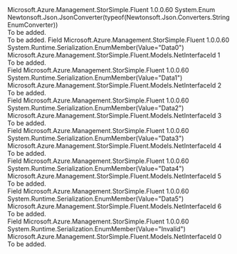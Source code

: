 <Type Name="NetInterfaceId" FullName="Microsoft.Azure.Management.StorSimple.Fluent.Models.NetInterfaceId">
  <TypeSignature Language="C#" Value="public enum NetInterfaceId" />
  <TypeSignature Language="ILAsm" Value=".class public auto ansi sealed NetInterfaceId extends System.Enum" />
  <TypeSignature Language="DocId" Value="T:Microsoft.Azure.Management.StorSimple.Fluent.Models.NetInterfaceId" />
  <TypeSignature Language="VB.NET" Value="Public Enum NetInterfaceId" />
  <TypeSignature Language="F#" Value="type NetInterfaceId = " />
  <AssemblyInfo>
    <AssemblyName>Microsoft.Azure.Management.StorSimple.Fluent</AssemblyName>
    <AssemblyVersion>1.0.0.60</AssemblyVersion>
  </AssemblyInfo>
  <Base>
    <BaseTypeName>System.Enum</BaseTypeName>
  </Base>
  <Attributes>
    <Attribute>
      <AttributeName>Newtonsoft.Json.JsonConverter(typeof(Newtonsoft.Json.Converters.StringEnumConverter))</AttributeName>
    </Attribute>
  </Attributes>
  <Docs>
    <summary>To be added.</summary>
    <remarks>To be added.</remarks>
  </Docs>
  <Members>
    <Member MemberName="Data0">
      <MemberSignature Language="C#" Value="Data0" />
      <MemberSignature Language="ILAsm" Value=".field public static literal valuetype Microsoft.Azure.Management.StorSimple.Fluent.Models.NetInterfaceId Data0 = int32(1)" />
      <MemberSignature Language="DocId" Value="F:Microsoft.Azure.Management.StorSimple.Fluent.Models.NetInterfaceId.Data0" />
      <MemberSignature Language="VB.NET" Value="Data0" />
      <MemberSignature Language="F#" Value="Data0 = 1" Usage="Microsoft.Azure.Management.StorSimple.Fluent.Models.NetInterfaceId.Data0" />
      <MemberType>Field</MemberType>
      <AssemblyInfo>
        <AssemblyName>Microsoft.Azure.Management.StorSimple.Fluent</AssemblyName>
        <AssemblyVersion>1.0.0.60</AssemblyVersion>
      </AssemblyInfo>
      <Attributes>
        <Attribute>
          <AttributeName>System.Runtime.Serialization.EnumMember(Value="Data0")</AttributeName>
        </Attribute>
      </Attributes>
      <ReturnValue>
        <ReturnType>Microsoft.Azure.Management.StorSimple.Fluent.Models.NetInterfaceId</ReturnType>
      </ReturnValue>
      <MemberValue>1</MemberValue>
      <Docs>
        <summary>To be added.</summary>
      </Docs>
    </Member>
    <Member MemberName="Data1">
      <MemberSignature Language="C#" Value="Data1" />
      <MemberSignature Language="ILAsm" Value=".field public static literal valuetype Microsoft.Azure.Management.StorSimple.Fluent.Models.NetInterfaceId Data1 = int32(2)" />
      <MemberSignature Language="DocId" Value="F:Microsoft.Azure.Management.StorSimple.Fluent.Models.NetInterfaceId.Data1" />
      <MemberSignature Language="VB.NET" Value="Data1" />
      <MemberSignature Language="F#" Value="Data1 = 2" Usage="Microsoft.Azure.Management.StorSimple.Fluent.Models.NetInterfaceId.Data1" />
      <MemberType>Field</MemberType>
      <AssemblyInfo>
        <AssemblyName>Microsoft.Azure.Management.StorSimple.Fluent</AssemblyName>
        <AssemblyVersion>1.0.0.60</AssemblyVersion>
      </AssemblyInfo>
      <Attributes>
        <Attribute>
          <AttributeName>System.Runtime.Serialization.EnumMember(Value="Data1")</AttributeName>
        </Attribute>
      </Attributes>
      <ReturnValue>
        <ReturnType>Microsoft.Azure.Management.StorSimple.Fluent.Models.NetInterfaceId</ReturnType>
      </ReturnValue>
      <MemberValue>2</MemberValue>
      <Docs>
        <summary>To be added.</summary>
      </Docs>
    </Member>
    <Member MemberName="Data2">
      <MemberSignature Language="C#" Value="Data2" />
      <MemberSignature Language="ILAsm" Value=".field public static literal valuetype Microsoft.Azure.Management.StorSimple.Fluent.Models.NetInterfaceId Data2 = int32(3)" />
      <MemberSignature Language="DocId" Value="F:Microsoft.Azure.Management.StorSimple.Fluent.Models.NetInterfaceId.Data2" />
      <MemberSignature Language="VB.NET" Value="Data2" />
      <MemberSignature Language="F#" Value="Data2 = 3" Usage="Microsoft.Azure.Management.StorSimple.Fluent.Models.NetInterfaceId.Data2" />
      <MemberType>Field</MemberType>
      <AssemblyInfo>
        <AssemblyName>Microsoft.Azure.Management.StorSimple.Fluent</AssemblyName>
        <AssemblyVersion>1.0.0.60</AssemblyVersion>
      </AssemblyInfo>
      <Attributes>
        <Attribute>
          <AttributeName>System.Runtime.Serialization.EnumMember(Value="Data2")</AttributeName>
        </Attribute>
      </Attributes>
      <ReturnValue>
        <ReturnType>Microsoft.Azure.Management.StorSimple.Fluent.Models.NetInterfaceId</ReturnType>
      </ReturnValue>
      <MemberValue>3</MemberValue>
      <Docs>
        <summary>To be added.</summary>
      </Docs>
    </Member>
    <Member MemberName="Data3">
      <MemberSignature Language="C#" Value="Data3" />
      <MemberSignature Language="ILAsm" Value=".field public static literal valuetype Microsoft.Azure.Management.StorSimple.Fluent.Models.NetInterfaceId Data3 = int32(4)" />
      <MemberSignature Language="DocId" Value="F:Microsoft.Azure.Management.StorSimple.Fluent.Models.NetInterfaceId.Data3" />
      <MemberSignature Language="VB.NET" Value="Data3" />
      <MemberSignature Language="F#" Value="Data3 = 4" Usage="Microsoft.Azure.Management.StorSimple.Fluent.Models.NetInterfaceId.Data3" />
      <MemberType>Field</MemberType>
      <AssemblyInfo>
        <AssemblyName>Microsoft.Azure.Management.StorSimple.Fluent</AssemblyName>
        <AssemblyVersion>1.0.0.60</AssemblyVersion>
      </AssemblyInfo>
      <Attributes>
        <Attribute>
          <AttributeName>System.Runtime.Serialization.EnumMember(Value="Data3")</AttributeName>
        </Attribute>
      </Attributes>
      <ReturnValue>
        <ReturnType>Microsoft.Azure.Management.StorSimple.Fluent.Models.NetInterfaceId</ReturnType>
      </ReturnValue>
      <MemberValue>4</MemberValue>
      <Docs>
        <summary>To be added.</summary>
      </Docs>
    </Member>
    <Member MemberName="Data4">
      <MemberSignature Language="C#" Value="Data4" />
      <MemberSignature Language="ILAsm" Value=".field public static literal valuetype Microsoft.Azure.Management.StorSimple.Fluent.Models.NetInterfaceId Data4 = int32(5)" />
      <MemberSignature Language="DocId" Value="F:Microsoft.Azure.Management.StorSimple.Fluent.Models.NetInterfaceId.Data4" />
      <MemberSignature Language="VB.NET" Value="Data4" />
      <MemberSignature Language="F#" Value="Data4 = 5" Usage="Microsoft.Azure.Management.StorSimple.Fluent.Models.NetInterfaceId.Data4" />
      <MemberType>Field</MemberType>
      <AssemblyInfo>
        <AssemblyName>Microsoft.Azure.Management.StorSimple.Fluent</AssemblyName>
        <AssemblyVersion>1.0.0.60</AssemblyVersion>
      </AssemblyInfo>
      <Attributes>
        <Attribute>
          <AttributeName>System.Runtime.Serialization.EnumMember(Value="Data4")</AttributeName>
        </Attribute>
      </Attributes>
      <ReturnValue>
        <ReturnType>Microsoft.Azure.Management.StorSimple.Fluent.Models.NetInterfaceId</ReturnType>
      </ReturnValue>
      <MemberValue>5</MemberValue>
      <Docs>
        <summary>To be added.</summary>
      </Docs>
    </Member>
    <Member MemberName="Data5">
      <MemberSignature Language="C#" Value="Data5" />
      <MemberSignature Language="ILAsm" Value=".field public static literal valuetype Microsoft.Azure.Management.StorSimple.Fluent.Models.NetInterfaceId Data5 = int32(6)" />
      <MemberSignature Language="DocId" Value="F:Microsoft.Azure.Management.StorSimple.Fluent.Models.NetInterfaceId.Data5" />
      <MemberSignature Language="VB.NET" Value="Data5" />
      <MemberSignature Language="F#" Value="Data5 = 6" Usage="Microsoft.Azure.Management.StorSimple.Fluent.Models.NetInterfaceId.Data5" />
      <MemberType>Field</MemberType>
      <AssemblyInfo>
        <AssemblyName>Microsoft.Azure.Management.StorSimple.Fluent</AssemblyName>
        <AssemblyVersion>1.0.0.60</AssemblyVersion>
      </AssemblyInfo>
      <Attributes>
        <Attribute>
          <AttributeName>System.Runtime.Serialization.EnumMember(Value="Data5")</AttributeName>
        </Attribute>
      </Attributes>
      <ReturnValue>
        <ReturnType>Microsoft.Azure.Management.StorSimple.Fluent.Models.NetInterfaceId</ReturnType>
      </ReturnValue>
      <MemberValue>6</MemberValue>
      <Docs>
        <summary>To be added.</summary>
      </Docs>
    </Member>
    <Member MemberName="Invalid">
      <MemberSignature Language="C#" Value="Invalid" />
      <MemberSignature Language="ILAsm" Value=".field public static literal valuetype Microsoft.Azure.Management.StorSimple.Fluent.Models.NetInterfaceId Invalid = int32(0)" />
      <MemberSignature Language="DocId" Value="F:Microsoft.Azure.Management.StorSimple.Fluent.Models.NetInterfaceId.Invalid" />
      <MemberSignature Language="VB.NET" Value="Invalid" />
      <MemberSignature Language="F#" Value="Invalid = 0" Usage="Microsoft.Azure.Management.StorSimple.Fluent.Models.NetInterfaceId.Invalid" />
      <MemberType>Field</MemberType>
      <AssemblyInfo>
        <AssemblyName>Microsoft.Azure.Management.StorSimple.Fluent</AssemblyName>
        <AssemblyVersion>1.0.0.60</AssemblyVersion>
      </AssemblyInfo>
      <Attributes>
        <Attribute>
          <AttributeName>System.Runtime.Serialization.EnumMember(Value="Invalid")</AttributeName>
        </Attribute>
      </Attributes>
      <ReturnValue>
        <ReturnType>Microsoft.Azure.Management.StorSimple.Fluent.Models.NetInterfaceId</ReturnType>
      </ReturnValue>
      <MemberValue>0</MemberValue>
      <Docs>
        <summary>To be added.</summary>
      </Docs>
    </Member>
  </Members>
</Type>